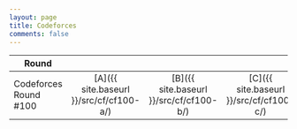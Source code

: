 ```yaml
---
layout: page
title: Codeforces
comments: false
---
```


|Round                   |     |     |     |     |     |     |     |
|------------------------|:---:|:---:|:---:|:---:|:---:|:---:|:---:|
|Codeforces Round #100   |[A]({{ site.baseurl }}/src/cf/cf100-a/)|[B]({{ site.baseurl }}/src/cf/cf100-b/)|[C]({{ site.baseurl }}/src/cf/cf100-c/)|[D]({{ site.baseurl }}/src/cf/cf100-d/)|[E]({{ site.baseurl }}/src/cf/cf100-e/)|[F]({{ site.baseurl }}/src/cf/cf100-f/)|
